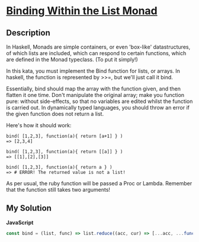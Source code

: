 # [Binding Within the List Monad](https://www.codewars.com/kata/546e416c8e3b6bf82f0002f2)

## Description

In Haskell, Monads are simple containers, or even 'box-like' datastructures, of which lists are included, which can respond to certain functions, which are defined in the Monad typeclass. (To put it simply!)

In this kata, you must implement the Bind function for lists, or arrays. In haskell, the function is represented by >>=, but we'll just call it bind.

Essentially, bind should map the array with the function given, and then flatten it one time. Don't manipulate the original array; make you function pure: without side-effects, so that no variables are edited whilst the function is carried out. In dynamically typed languages, you should throw an error if the given function does not return a list.

Here's how it should work:

```
bind( [1,2,3], function(a){ return [a+1] } )
=> [2,3,4]

bind( [1,2,3], function(a){ return [[a]] } )
=> [[1],[2],[3]]

bind( [1,2,3], function(a){ return a } )
=> # ERROR! The returned value is not a list!
```

As per usual, the ruby function will be passed a Proc or Lambda. Remember that the function still takes two arguments!

## My Solution

**JavaScript**

```js
const bind = (list, func) => list.reduce((acc, cur) => [...acc, ...func(cur)], []);
```
